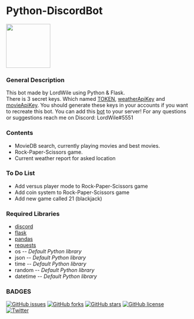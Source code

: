# Python-DiscordBot
<a href="https://www.freepnglogos.com/pics/discord-logo-png" title="Discord Logo"><img src="https://www.freepnglogos.com/uploads/discord-logo-png/anthrocon-twitter-quot-discord-user-wanna-21.png" width="120"/></a>
### General Description
This bot made by LordWile using Python & Flask.  
There is 3 secret keys. Which named [TOKEN], [weatherApiKey] and [movieApiKey].
You should generate these keys in your accounts if you want to recreate this bot.
You can add this [bot] to your server!
For any questions or suggestions reach me on Discord: LordWile#5551
### Contents
- MovieDB search, currently playing movies and best movies.
- Rock-Paper-Scissors game.
- Current weather report for asked location
### To Do List
- Add versus player mode to Rock-Paper-Scissors game
- Add coin system to Rock-Paper-Scissors game
- Add new game called 21 (blackjack)
### Required Libraries
- [discord]
- [flask]
- [pandas]
- [requests]
- os -- _Default Python library_
- json -- _Default Python library_
- time -- _Default Python library_
- random -- _Default Python library_
- datetime -- _Default Python library_

### BADGES
[![GitHub issues](https://img.shields.io/github/issues/EmirBaran-Ozdemir/Python-DiscordBot?style=plastic)](https://github.com/EmirBaran-Ozdemir/Python-DiscordBot/issues) [![GitHub forks](https://img.shields.io/github/forks/EmirBaran-Ozdemir/Python-DiscordBot?style=plastic)](https://github.com/EmirBaran-Ozdemir/Python-DiscordBot/network) [![GitHub stars](https://img.shields.io/github/stars/EmirBaran-Ozdemir/Python-DiscordBot?style=plastic)](https://github.com/EmirBaran-Ozdemir/Python-DiscordBot/stargazers) [![GitHub license](https://img.shields.io/github/license/EmirBaran-Ozdemir/Python-DiscordBot?color=succes&style=plastic)](https://github.com/EmirBaran-Ozdemir/Python-DiscordBot/blob/main/LICENSE)  
[![Twitter](https://img.shields.io/twitter/url?label=Personal-Twitter&style=social&url=https%3A%2F%2Ftwitter.com%2FWileLord)](https://twitter.com/intent/tweet?text=Wow:&url=https%3A%2F%2Fgithub.com%2FEmirBaran-Ozdemir%2FOpenCVPython)

[bot]:<https://discord.com/api/oauth2/authorize?client_id=794911531330306048&permissions=8&scope=bot>
[weatherApiKey]:<https://openweathermap.org/api>
[movieApiKey]: <https://developers.themoviedb.org/3/getting-started/introduction>
[TOKEN]: <https://discord.com/developers/docs/topics/oauth2>
[discord]:<https://pypi.org/project/discord.py/>
[flask]:<https://pypi.org/project/Flask/>
[pandas]:<https://pypi.org/project/pandas/>
[requests]:<https://pypi.org/project/requests/>